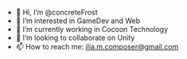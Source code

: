 - 👋 Hi, I’m @concreteFrost
- 👀 I’m interested in GameDev and Web
- 🌱 I’m currently working in Cocoon Technology
- 💞️ I’m looking to collaborate on Unity
- 📫 How to reach me: ilia.m.composer@gmail.com

<!---
concreteFrost/concreteFrost is a ✨ special ✨ repository because its `README.md` (this file) appears on your GitHub profile.
You can click the Preview link to take a look at your changes.
--->
